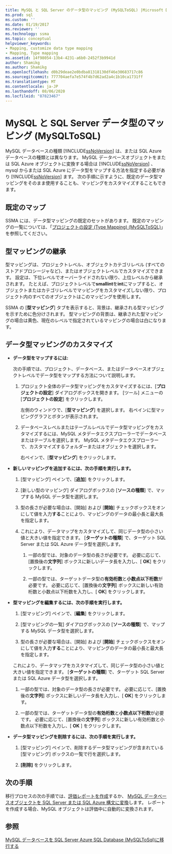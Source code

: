 ```yaml
---
title: MySQL と SQL Server のデータ型のマッピング (MySQLToSQL) |Microsoft Docs
ms.prod: sql
ms.custom: ''
ms.date: 01/19/2017
ms.reviewer: ''
ms.technology: ssma
ms.topic: conceptual
helpviewer_keywords:
- Mapping, customize data type mapping
- Mapping, Type mapping
ms.assetid: 14f98054-13b4-4231-a6b0-2452f3b9941d
author: Shamikg
ms.author: Shamikg
ms.openlocfilehash: d0b29deae2e0bdba81318130df46e30683717c86
ms.sourcegitcommit: 777704aefa7e574f4b7d62ad2a4c1b10ca1731ff
ms.translationtype: MT
ms.contentlocale: ja-JP
ms.lasthandoff: 08/06/2020
ms.locfileid: "87823467"
---
```

# <a name="mapping-mysql-and-sql-server-data-types-mysqltosql"></a>MySQL と SQL Server データ型のマッピング (MySQLToSQL)
MySQL データベースの種類 [!INCLUDE[ssNoVersion](../../includes/ssnoversion-md.md)] は、または SQL Azure データベースの種類とは異なります。 MySQL データベースオブジェクトをまたは SQL Azure オブジェクトに変換する場合は [!INCLUDE[ssNoVersion](../../includes/ssnoversion-md.md)] 、mysql からまたは SQL Azure にデータ型をマップする方法を指定する必要があり [!INCLUDE[ssNoVersion](../../includes/ssnoversion-md.md)] ます。 次の手順に示すように、既定のデータ型マッピングをそのまま使用することも、マッピングをカスタマイズすることもできます。  
  
## <a name="default-mappings"></a>既定のマップ  
SSMA には、データ型マッピングの既定のセットがあります。 既定のマッピングの一覧については、「[プロジェクトの設定 &#40;Type Mapping&#41; &#40;MySQLToSQL&#41;](../../ssma/mysql/project-settings-type-mapping-mysqltosql.md)」を参照してください。  
  
## <a name="type-mapping-inheritance"></a>型マッピングの継承  
型マッピングは、プロジェクトレベル、オブジェクトカテゴリレベル (すべてのストアドプロシージャなど)、またはオブジェクトレベルでカスタマイズできます。 設定は、下位レベルでオーバーライドされない限り、上位レベルから継承されます。 たとえば、プロジェクトレベルで**smallint**を**int**にマップすると、オブジェクトまたはカテゴリレベルでマッピングをカスタマイズしない限り、プロジェクト内のすべてのオブジェクトはこのマッピングを使用します。  
  
SSMA の [**型マッピング**] タブを表示すると、背景は、継承される型マッピングを示すために色分けされます。 型マッピングの背景は、継承された型マッピングの場合は黄色、現在のレベルで指定されているマッピングの場合は白になります。  
  
## <a name="customizing-data-type-mappings"></a>データ型マッピングのカスタマイズ  
  
-   **データ型をマップするには:**  
  
    次の手順では、プロジェクト、データベース、またはデータベースオブジェクトレベルでデータ型をマップする方法について説明します。  
  
    1.  プロジェクト全体のデータ型マッピングをカスタマイズするには、[**プロジェクトの設定**] ダイアログボックスを開きます。 [ツール] メニューの [**プロジェクトの設定**] をクリックします。  
  
        左側のウィンドウで、[**型マッピング**] を選択します。 右ペインに型マッピンググラフとボタンが表示されます。  
  
    2.  データベースレベルまたはテーブルレベルでデータ型マッピングをカスタマイズするには、MySQL メタデータエクスプローラーでデータベースまたはテーブルを選択します。 MySQL メタデータエクスプローラーで、カスタマイズするフォルダーまたはオブジェクトを選択します。  
  
        右ペインで、[**型マッピング**] をクリックします。  
  
-   **新しいマッピングを追加するには、次の手順を実行します。**  
  
    1.  [型マッピング] ペインで、[**追加**] をクリックします。  
  
    2.  [新しい型のマッピング] ダイアログボックスの [**ソースの種類**] で、マップする MySQL データ型を選択します。  
  
    3.  型の長さが必要な場合は、[開始] および [**開始**] チェックボックスをオンにして値を入力**する**ことにより、マッピングのデータの最小長と最大長を指定します。  
  
    4.  これにより、データマップをカスタマイズして、同じデータ型の小さい値と大きい値を指定できます。 [**ターゲットの種類**] で、ターゲット SQL Server または SQL Azure データ型を選択します。  
  
        1.  一部の型では、対象のデータ型の長さが必要です。 必要に応じて、[置換後の**文字列**] ボックスに新しいデータ長を入力し、[ **OK**] をクリックします。  
  
        2.  一部の型では、ターゲットデータ型の**有効桁数**と**小数点以下桁数**が必要です。 必要に応じて、[置換後の**文字列**] ボックスに新しい有効桁数と小数点以下桁数を入力し、[ **OK**] をクリックします。  
  
-   **型マッピングを編集するには、次の手順を実行します。**  
  
    1.  [型マッピング] ペインで、[**編集**] をクリックします。  
  
    2.  [型マッピングの一覧] ダイアログボックスの [**ソースの種類**] で、マップする MySQL データ型を選択します。  
  
    3.  型の長さが必要な場合は、[開始] および [**開始**] チェックボックスをオンにして値を入力**する**ことにより、マッピングのデータの最小長と最大長を指定します。  
  
    これにより、データマップをカスタマイズして、同じデータ型の小さい値と大きい値を指定できます。 [**ターゲットの種類**] で、ターゲット SQL Server または SQL Azure データ型を選択します。  
  
    1.  一部の型では、対象のデータ型の長さが必要です。 必要に応じて、[置換後の**文字列**] ボックスに新しいデータ長を入力し、[ **OK**] をクリックします。  
  
    2.  一部の型では、ターゲットデータ型の**有効桁数**と**小数点以下桁数**が必要です。 必要に応じて、[置換後の**文字列**] ボックスに新しい有効桁数と小数点以下桁数を入力し、[ **OK** ] をクリックします。  
  
-   **データ型マッピングを削除するには、次の手順を実行します。**  
  
    1.  [型マッピング] ペインで、削除するデータ型マッピングが含まれている [型マッピング] ボックスの一覧で行を選択します。  
  
    2.  **[削除]** をクリックします。  
  
## <a name="next-step"></a>次の手順  
移行プロセスの次の手順では、[評価レポートを作成](assessing-mysql-databases-for-conversion-mysqltosql.md)するか、 [MySQL データベースオブジェクトを SQL Server または SQL Azure 構文に変換](converting-mysql-databases-mysqltosql.md)します。 レポートを作成する場合、MySQL オブジェクトは評価中に自動的に変換されます。  
  
## <a name="see-also"></a>参照  
[MySQL データベースを SQL Server Azure SQL Database &#40;MySQLToSql&#41;に移行する](../../ssma/mysql/migrating-mysql-databases-to-sql-server-azure-sql-db-mysqltosql.md)  
  
